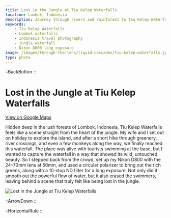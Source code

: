 ```yaml
---
title: Lost in the Jungle at Tiu Kelep Waterfalls
location: Lombok, Indonesia
description: Journey through rivers and rainforest to Tiu Kelep Waterfalls in Lombok, where long exposure photography reveals the jungle’s hidden beauty.
keywords:
    - Tiu Kelep Waterfalls
    - Lombok waterfalls
    - Indonesia travel photography
    - jungle waterfall
    - Nikon D800 long exposure
image: /images/through-the-lens/liquid-cascades/tiu-kelep-waterfalls.jpg
type: photo
---
```


::BackButton
::

# Lost in the Jungle at Tiu Kelep Waterfalls

<a href="https://www.google.com/maps/search/?api=1&query=Tiu+Kelep+Waterfalls,+Lombok,+Indonesia" target="_blank" rel="noopener noreferrer">View on Google Maps</a>

Hidden deep in the lush forests of Lombok, Indonesia, Tiu Kelep Waterfalls feels like a scene straight from the heart of the jungle. My wife and I set out on holiday to explore the island, and after a short hike through greenery, river crossings, and even a few monkeys along the way, we finally reached this waterfall. The place was alive with tourists swimming at the base, but I wanted to capture the waterfall in a way that showed its wild, untouched beauty. So I stepped back from the crowd, set up my Nikon D800 with the 24–70mm lens at 50mm, and used a circular polarizer to bring out the rich greens, along with a 10-stop ND filter for a long exposure. Not only did it smooth out the powerful flow of water, but it also erased the swimmers, leaving behind a scene that truly felt like being lost in the jungle.

![Lost in the Jungle at Tiu Kelep Waterfalls](/images/through-the-lens/liquid-cascades/tiu-kelep-waterfalls.jpg)

<div class="mb-8"></div>

::ArrowDown
::

<div class="mb-8"></div>

::HorizontalRule
::
